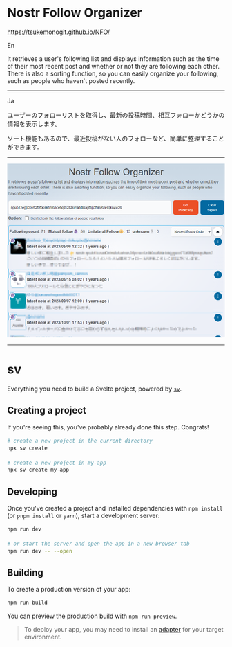 # Nostr Follow Organizer
https://tsukemonogit.github.io/NFO/

En

It retrieves a user's following list and displays information such as the time of their most recent post and whether or not they are following each other. There is also a sorting function, so you can easily organize your following, such as people who haven't posted recently.

---
Ja

ユーザーのフォローリストを取得し、最新の投稿時間、相互フォローかどうかの情報を表示します。 

ソート機能もあるので、最近投稿がない人のフォローなど、簡単に整理することができます。


------
![screenshot](./images/screenshot.png)

------
# sv

Everything you need to build a Svelte project, powered by [`sv`](https://github.com/sveltejs/cli).

## Creating a project

If you're seeing this, you've probably already done this step. Congrats!

```bash
# create a new project in the current directory
npx sv create

# create a new project in my-app
npx sv create my-app
```

## Developing

Once you've created a project and installed dependencies with `npm install` (or `pnpm install` or `yarn`), start a development server:

```bash
npm run dev

# or start the server and open the app in a new browser tab
npm run dev -- --open
```

## Building

To create a production version of your app:

```bash
npm run build
```

You can preview the production build with `npm run preview`.

> To deploy your app, you may need to install an [adapter](https://svelte.dev/docs/kit/adapters) for your target environment.
